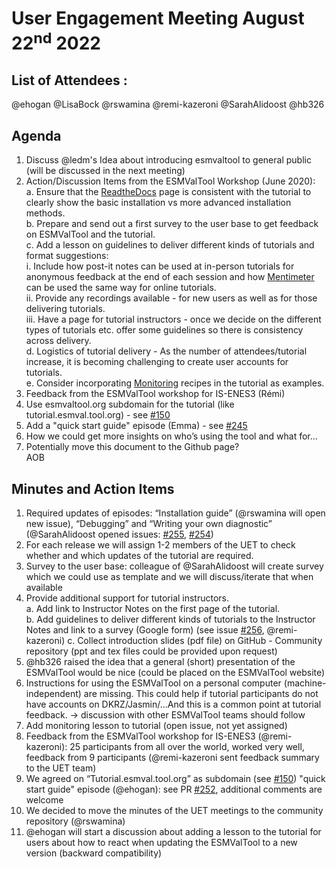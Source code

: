 # User Engagement Meeting August 22<sup>nd</sup> 2022

## List of Attendees :

@ehogan
@LisaBock
@rswamina
@remi-kazeroni
@SarahAlidoost
@hb326

## Agenda
1. Discuss @ledm's Idea about introducing esmvaltool to general public (will be discussed in the next meeting)
2. Action/Discussion Items from the ESMValTool Workshop (June 2020):  
  a. Ensure that the [ReadtheDocs](https://docs.esmvaltool.org/en/latest/quickstart/installation.html) page is consistent with the tutorial to clearly show the basic installation vs more advanced installation methods.   
  b. Prepare and send out a first survey to the user base to get feedback on ESMValTool and the tutorial.  
  c. Add a lesson on guidelines to deliver different kinds of tutorials and format suggestions:  
    i. Include how post-it notes can be used at in-person tutorials for anonymous feedback at the end of each session and how [Mentimeter](https://www.mentimeter.com/) can be used the same way for online tutorials.  
    ii.  Provide any recordings available - for new users as well as for those delivering tutorials.  
    iii. Have a page for tutorial instructors - once we decide on the different types of tutorials etc. offer some guidelines so there is consistency across delivery.  
  d. Logistics of tutorial delivery - As the number of attendees/tutorial increase, it is becoming challenging to create user accounts for tutorials.  
  e. Consider incorporating [Monitoring](https://github.com/ESMValGroup/ESMValTool/tree/main/esmvaltool/recipes/monitor) recipes in the tutorial as examples.  
3. Feedback from the ESMValTool workshop for IS-ENES3 (Rémi)  
4. Use esmvaltool.org subdomain for the tutorial (like tutorial.esmval.tool.org) - see [#150](https://github.com/ESMValGroup/ESMValTool_Tutorial/issues/150)  
5. Add a "quick start guide" episode (Emma) - see [#245](https://github.com/ESMValGroup/ESMValTool_Tutorial/issues/245)  
6.  How we could get more insights on who’s using the tool and what for…   
7.  Potentially move this document to the Github page?  
AOB

## Minutes and Action Items

1. Required updates of episodes: “Installation guide” (@rswamina will open new issue), “Debugging” and “Writing your own diagnostic” (@SarahAlidoost opened issues: [#255](https://github.com/ESMValGroup/ESMValTool_Tutorial/issues/255), [#254](https://github.com/ESMValGroup/ESMValTool_Tutorial/issues/254))  
2. For each release we will assign 1-2 members of the UET to check whether and which updates of the tutorial are required.    
3. Survey to the user base: colleague of @SarahAlidoost will create survey which we could use as template and we will discuss/iterate that when available
4. Provide additional support for tutorial instructors.    
  a. Add link to Instructor Notes on the first page of the tutorial.  
  b. Add guidelines to deliver different kinds of tutorials to the Instructor Notes and link to a survey (Google form) (see issue [#256](https://github.com/ESMValGroup/ESMValTool_Tutorial/issues/256), @remi-kazeroni)
  c. Collect introduction slides (pdf file) on GitHub - Community repository (ppt and tex files could be provided upon request)  
5. @hb326 raised the idea that a general (short) presentation of the ESMValTool would be nice (could be placed on the ESMValTool website)
6. Instructions for using the ESMValTool on a personal computer (machine-independent) are missing. 
This could help if tutorial participants do not have accounts on DKRZ/Jasmin/…And this is a common point at tutorial feedback. 
→ discussion with other ESMValTool teams should follow
7. Add monitoring lesson to tutorial (open issue, not yet assigned)
8. Feedback from the ESMValTool workshop for IS-ENES3 (@remi-kazeroni): 25 participants from all over the world, worked very well, feedback from 9 participants (@remi-kazeroni sent feedback summary to the UET team)
9. We agreed on “Tutorial.esmval.tool.org” as subdomain (see [#150](https://github.com/ESMValGroup/ESMValTool_Tutorial/issues/150))
"quick start guide" episode (@ehogan): see PR [#252](https://github.com/ESMValGroup/ESMValTool_Tutorial/pull/252), additional comments are welcome 
10. We decided to move the minutes of the UET meetings to the community repository (@rswamina)
11. @ehogan will start a discussion about adding a lesson to the tutorial for users about how to react when updating the ESMValTool to a new version (backward compatibility)


